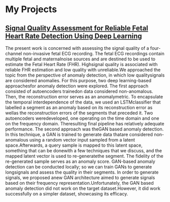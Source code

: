 # My Projects

## [Signal Quality Assessment for Reliable Fetal Heart Rate Detection Using Deep Learning](https://github.com/yannislinardos/fetalHeartrateDetection)

The present work is concerned with assessing the signal quality of a four-channel non-invasive fetal ECG recording. The fetal ECG recordings contain multiple fetal and maternalnoise sources and are destined to be used to estimate the Fetal Heart Rate (FHR). Highsignal quality is associated with reliable FHR estimation and low quality with unreliable.We approached the topic from the perspective of anomaly detection, in which low qualitysignals are considered anomalies. For this purpose, two deep learning-based approachesfor anomaly detection were explored. The first approach consisted of autoencoders trainedon data considered non-anomalous. Then, the reconstruction error serves as an anomalymetric.  To encapsulate the temporal interdependence of the data, we used an LSTMclassifier that labelled a segment as an anomaly based on its reconstruction error as wellas the reconstruction errors of the segments that preceded it.  Two autoencoders weredeveloped, one operating on the time domain and one on the frequency domain.  Theresulting final pipeline has relatively adequate performance. The second approach was theGAN based anomaly detection. In this technique, a GAN is trained to generate data thatare considered non-anomalous using a random vector input sampled from a latent space.Afterwards, a query sample is mapped to this latent space, something that can be donewith a few techniques that we discuss, and the mapped latent vector is used to re-generatethe segment. The fidelity of the re-generated sample serves as an anomaly score. GAN-based anomaly detection can be conducted locally; so we can train GANs to generate longsignals and assess the quality in their segments. In order to generate signals, we proposed anew GAN architecture aimed to generate signals based on their frequency representation.Unfortunately, the GAN based anomaly detection did not work on the target dataset.However, it did work successfully on a simpler dataset, showcasing its efficacy.
